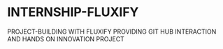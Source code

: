 # INTERNSHIP-FLUXIFY
PROJECT-BUILDING WITH FLUXIFY PROVIDING GIT HUB INTERACTION AND HANDS ON INNOVATION PROJECT 
